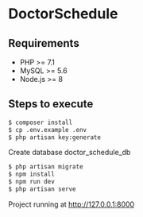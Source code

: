 # DoctorSchedule

## Requirements

- PHP >= 7.1
- MySQL >= 5.6
- Node.js >= 8

## Steps to execute

```sh
$ composer install
$ cp .env.example .env
$ php artisan key:generate
```

Create database doctor_schedule_db

```sh
$ php artisan migrate
$ npm install
$ npm run dev
$ php artisan serve
```

Project running at http://127.0.0.1:8000